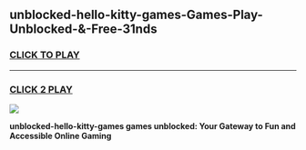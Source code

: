 
## unblocked-hello-kitty-games-Games-Play-Unblocked-&-Free-31nds
<h3>
<a href="https://premium76.site?title=unblocked-hello-kitty-games&ref=24A">CLICK TO PLAY</a></h3>
<hr>

<h3>
<a href="https://premium76.site?title=unblocked-hello-kitty-games&ref=24A">CLICK 2 PLAY</a>
  
</h3>

<a href="https://premium76.site?title=unblocked-hello-kitty-games&ref=24A"><img src="https://clearcache.store/games.png"></a>


**unblocked-hello-kitty-games games unblocked: Your Gateway to Fun and Accessible Online Gaming**
